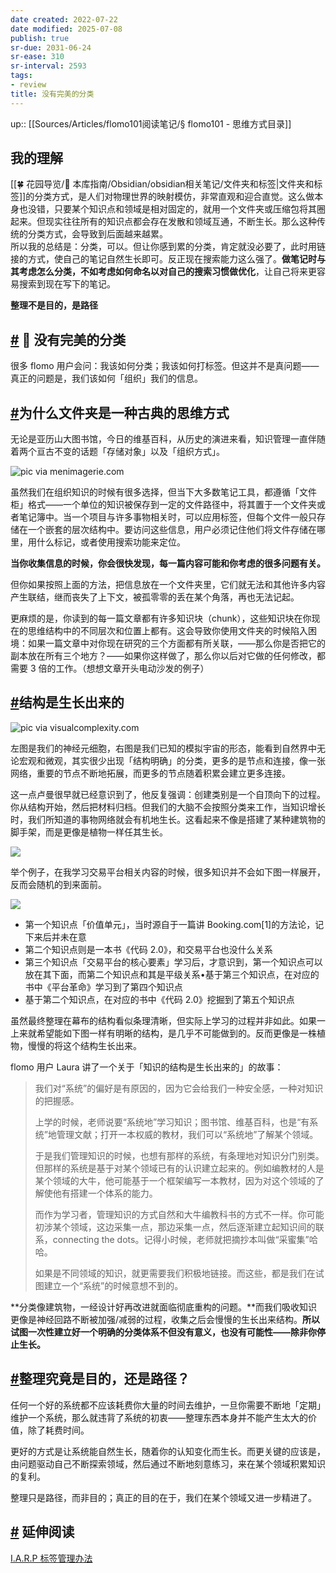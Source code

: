 ```yaml
---
date created: 2022-07-22
date modified: 2025-07-08
publish: true
sr-due: 2031-06-24
sr-ease: 310
sr-interval: 2593
tags:
- review
title: 没有完美的分类
---
```

up:: [[Sources/Articles/flomo101阅读笔记/§ flomo101 - 思维方式目录]]

## 我的理解

[[🍀 花园导览/🧰 本库指南/Obsidian/obsidian相关笔记/文件夹和标签\|文件夹和标签]]的分类方式，是人们对物理世界的映射模仿，非常直观和迎合直觉。这么做本身也没错，只要某个知识点和领域是相对固定的，就用一个文件夹或压缩包将其圈起来。但现实往往所有的知识点都会存在发散和领域互通，不断生长。那么这种传统的分类方式，会导致到后面越来越累。  
所以我的总结是：分类，可以。但让你感到累的分类，肯定就没必要了，此时用链接的方式，使自己的笔记自然生长即可。反正现在搜索能力这么强了。**做笔记时与其考虑怎么分类，不如考虑如何命名以对自己的搜索习惯做优化**，让自己将来更容易搜索到现在写下的笔记。

**整理不是目的，是路径**

## [#](https://help.flomoapp.com/thinking/knowledge.html#%F0%9F%8C%B3-%E6%B2%A1%E6%9C%89%E5%AE%8C%E7%BE%8E%E7%9A%84%E5%88%86%E7%B1%BB) 🌳 没有完美的分类

很多 flomo 用户会问：我该如何分类；我该如何打标签。但这并不是真问题——真正的问题是，我们该如何「组织」我们的信息。

## [#](https://help.flomoapp.com/thinking/knowledge.html#%E4%B8%BA%E4%BB%80%E4%B9%88%E6%96%87%E4%BB%B6%E5%A4%B9%E6%98%AF%E4%B8%80%E7%A7%8D%E5%8F%A4%E5%85%B8%E7%9A%84%E6%80%9D%E7%BB%B4%E6%96%B9%E5%BC%8F)**为什么文件夹是一种古典的思维方式**

无论是亚历山大图书馆，今日的维基百科，从历史的演进来看，知识管理一直伴随着两个亘古不变的话题「存储对象」以及「组织方式」。

![pic via menimagerie.com](https://img2.oldwinter.top/没有完美的分类_image_1.png)

虽然我们在组织知识的时候有很多选择，但当下大多数笔记工具，都遵循「文件柜」格式——一个单位的知识被保存到一定的文件路径中，将其置于一个文件夹或者笔记簿中。当一个项目与许多事物相关时，可以应用标签，但每个文件一般只存储在一个嵌套的层次结构中。要访问这些信息，用户必须记住他们将文件存储在哪里，用什么标记，或者使用搜索功能来定位。

**当你收集信息的时候，你会很快发现，每一篇内容可能和你考虑的很多问题有关。**

但你如果按照上面的方法，把信息放在一个文件夹里，它们就无法和其他许多内容产生联结，继而丧失了上下文，被孤零零的丢在某个角落，再也无法记起。

更麻烦的是，你读到的每一篇文章都有许多知识块（chunk），这些知识块在你现在的思维结构中的不同层次和位置上都有。这会导致你使用文件夹的时候陷入困境：如果一篇文章中对你现在研究的三个方面都有所关联，——那么你是否把它的副本放在所有三个地方？——如果你这样做了，那么你以后对它做的任何修改，都需要 3 倍的工作。（想想文章开头电动沙发的例子）

## [#](https://help.flomoapp.com/thinking/knowledge.html#%E7%BB%93%E6%9E%84%E6%98%AF%E7%94%9F%E9%95%BF%E5%87%BA%E6%9D%A5%E7%9A%84)**结构是生长出来的**

![pic via visualcomplexity.com](https://img2.oldwinter.top/没有完美的分类_image_2.png)

左图是我们的神经元细胞，右图是我们已知的模拟宇宙的形态，能看到自然界中无论宏观和微观，其实很少出现「结构明确」的分类，更多的是节点和连接，像一张网络，重要的节点不断地拓展，而更多的节点随着积累会建立更多连接。

这一点卢曼很早就已经意识到了，他反复强调：创建类别是一个自顶向下的过程。你从结构开始，然后把材料归档。但我们的大脑不会按照分类来工作，当知识增长时，我们所知道的事物网络就会有机地生长。这看起来不像是搭建了某种建筑物的脚手架，而是更像是植物一样任其生长。

![](https://img2.oldwinter.top/没有完美的分类_image_3.png)

举个例子，在我学习交易平台相关内容的时候，很多知识并不会如下图一样展开，反而会随机的到来面前。

![](https://img2.oldwinter.top/没有完美的分类_image_4.png)

- 第一个知识点「价值单元」，当时源自于一篇讲 Booking.com\[1\]的方法论，记下来后并未在意
- 第二个知识点则是一本书《代码 2.0》，和交易平台也没什么关系
- 第三个知识点「交易平台的核心要素」学习后，才意识到，第一个知识点可以放在其下面，而第二个知识点和其是平级关系•基于第三个知识点，在对应的书中《平台革命》学习到了第四个知识点
- 基于第二个知识点，在对应的书中《代码 2.0》挖掘到了第五个知识点

虽然最终整理在幕布的结构看似条理清晰，但实际上学习的过程并非如此。如果一上来就希望能如下图一样有明晰的结构，是几乎不可能做到的。反而更像是一株植物，慢慢的将这个结构生长出来。

flomo 用户 Laura 讲了一个关于「知识的结构是生长出来的」的故事：

> 我们对“系统”的偏好是有原因的，因为它会给我们一种安全感，一种对知识的把握感。
>
> 上学的时候，老师说要“系统地”学习知识；图书馆、维基百科，也是“有系统”地管理文献；打开一本权威的教材，我们可以“系统地”了解某个领域。
>
> 于是我们管理知识的时候，也想有那样的系统，有条理地对知识分门别类。  
> 但那样的系统是基于对某个领域已有的认识建立起来的。例如编教材的人是某个领域的大牛，他可能基于一个框架编写一本教材，因为对这个领域的了解使他有搭建一个体系的能力。
>
> 而作为学习者，管理知识的方式自然和大牛编教科书的方式不一样。你可能初涉某个领域，这边采集一点，那边采集一点，然后逐渐建立起知识间的联系，connecting the dots。记得小时候，老师就把摘抄本叫做“采蜜集”哈哈。
>
> 如果是不同领域的知识，就更需要我们积极地链接。而这些，都是我们在试图建立一个“系统”的时候意想不到的。

**分类像建筑物，一经设计好再改进就面临彻底重构的问题。**而我们吸收知识更像是神经回路不断被加强/减弱的过程，收集之后会慢慢的生长出来结构。**所以试图一次性建立好一个明确的分类体系不但没有意义，也没有可能性——除非你停止生长。**

## [#](https://help.flomoapp.com/thinking/knowledge.html#%E6%95%B4%E7%90%86%E7%A9%B6%E7%AB%9F%E6%98%AF%E7%9B%AE%E7%9A%84-%E8%BF%98%E6%98%AF%E8%B7%AF%E5%BE%84)**整理究竟是目的，还是路径？**

任何一个好的系统都不应该耗费你大量的时间去维护，一旦你需要不断地「定期」维护一个系统，那么就违背了系统的初衷——整理东西本身并不能产生太大的价值，除了耗费时间。

更好的方式是让系统能自然生长，随着你的认知变化而生长。而更关键的应该是，由问题驱动自己不断探索领域，然后通过不断地刻意练习，来在某个领域积累知识的复利。

整理只是路径，而非目的；真正的目的在于，我们在某个领域又进一步精进了。

## [#](https://help.flomoapp.com/thinking/knowledge.html#%E5%BB%B6%E4%BC%B8%E9%98%85%E8%AF%BB) 延伸阅读

[I.A.R.P 标签管理办法](https://help.flomoapp.com/thinking/no-classification/iarp.html)
